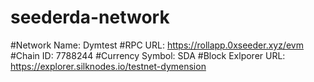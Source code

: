# seederda-network
#Network Name: Dymtest
#RPC URL: https://rollapp.0xseeder.xyz/evm
#Chain ID: 7788244
#Currency Symbol: SDA
#Block Exlporer URL: https://explorer.silknodes.io/testnet-dymension
